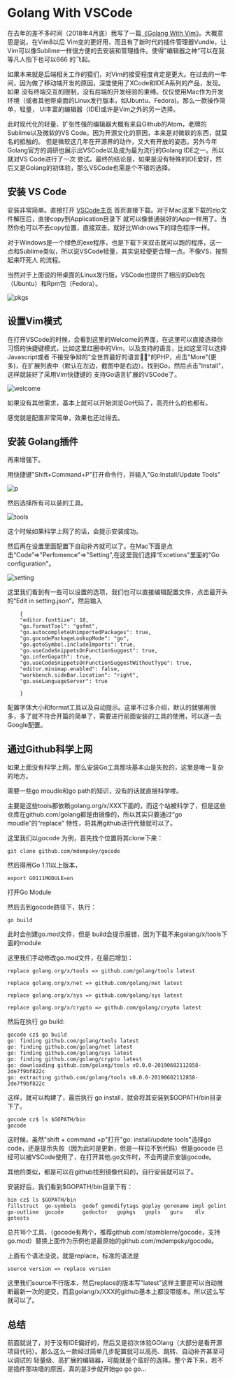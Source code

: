 # Golang With VSCode

在去年的差不多时间（2018年4月底）我写了一篇[《Golang With Vim》](http://czkit.com/posts/vim/vim_golang/)。大概意思是说，在Vim8以后
Vim变的更好用，而且有了新时代的插件管理器Vundle，让Vim可以像Sublime一样很方便的去安装和管理插件。使得”编辑器之神“可以在我等凡人指下也可以666
的飞起。

如果本来就是后端相关工作的猿们，对Vim的接受程度肯定是更大。在过去的一年间，因为做了移动端开发的原因，深度使用了XCode和IDEA系列的产品，发现。如果
没有终端交互的限制，没有后端的开发经验的束缚。仅仅使用Mac作为开发环境（或者其他带桌面的Linux发行版本，如Ubuntu、Fedora)。那么一款操作简单，轻量，
UI丰富的编辑器（IDE)或许是Vim之外的另一选择。

此时现代化的轻量、扩张性强的编辑器大概有来自Github的Atom，老牌的Sublime以及微软的VS Code。因为开源文化的原因，本来是对微软的东西，就莫名的抵触的。
但是微软这几年在开源界的动作，又大有开放的姿态。另外今年Golang官方的调研也展示出VSCode以及成为最为流行的Golang IDE之一。所以就对VS Code进行了一次
尝试。最终的结论是，如果是没有特殊的IDE爱好，然后又是Golang的初体验，那么VSCode也需是个不错的选择。

## 安装 VS Code
安装非常简单。直接打开 [VSCode主页](https://code.visualstudio.com/) 首页直接下载。对于Mac这里下载的zip文件解压后，直接copy到Application目录下
就可以像普通装好的App一样用了。当然你也可以不去copy位置，直接双击。就好比Widnows下的绿色程序一样。

对于Windows是一个绿色的exe程序，也是下载下来双击就可以跑的程序，这一点和Sublime类似，所以说VSCode轻量，其实说轻便更合理一点。不像VS，按照起来吓死人
的流程。

当然对于上面说的带桌面的Linux发行版，VSCode也提供了相应的Deb包（Ubuntu）和Rpm包（Fedora）。

![pkgs](./images/pkgs.jpg)

## 设置Vim模式
在打开VSCode的时候，会看到这里的Welcome的界面，在这里可以直接选择你习惯的快捷键模式，比如这里红圈中的Vim，以及支持的语言，比如这里可以选择Javascript或者
不接受争辩的"全世界最好的语言"的PHP，点击"More"(更多)，在扩展列表中（默认在左边，截图中是右边）。找到Go，然后点击"Install"，这样就装好了采用Vim快捷键的
支持Go语言扩展的VSCode了。

![welcome](./images/welcome.jpg)

如果没有其他需求，基本上就可以开始浏览Go代码了，高亮什么的也都有。

感觉就是配置非常简单，效果也还过得去。

## 安装 Golang插件
再来增强下。

用快捷键"Shift+Command+P"打开命令行，并输入"Go:Install/Update Tools"

![p](./images/p.jpg)

然后选择所有可以装的工具。

![tools](./images/tools.jpg)

这个时候如果科学上网了的话，会提示安装成功。

然后再在设置里面配置下自动补齐就可以了。在Mac下面是点击“Code”=>"Perfomence"=>"Setting",在这里我们选择“Excetions"里面的"Go configuration"。

![setting](./images/setting.jpg)

这里我们看到有一些可以设置的选项，我们也可以直接编辑配置文件，点击最开头的“Edit  in setting.json”。然后输入
	
		{
	    "editor.fontSize": 18,
	    "go.formatTool": "gofmt",
	    "go.autocompleteUnimportedPackages": true,
	    "go.gocodePackageLookupMode": "go",
	    "go.gotoSymbol.includeImports": true,
	    "go.useCodeSnippetsOnFunctionSuggest": true,
	    "go.inferGopath": true,
	    "go.useCodeSnippetsOnFunctionSuggestWithoutType": true,
	    "editor.minimap.enabled": false,
	    "workbench.sideBar.location": "right",
	    "go.useLanguageServer": true
	    
		}
		
配置字体大小和format工具以及自动提示。这里不过多介绍，默认的就够用很多，多了就不符合开篇的简单了，需要进行前面安装的工具的使用，可以逐一去Google配置。		

## 通过Github科学上网
如果上面没有科学上网，那么安装Go工具那块基本山是失败的，这里是唯一复杂的地方。

需要一些go moudle和go path的知识，没有的话就直接科学喽。

主要是这些tools都依赖golang.org/x/XXX下面的，而这个站被科学了，但是这些仓库在github.com/golang都是由镜像的，所以其实只要通过“go moudle”的“replace"
特性，将其用github进行代替就可以了。

这里我们以gocode 为例，首先找个位置将其clone下来：

	git clone github.com/mdempsky/gocode

然后得用Go 1.11以上版本，

	export GO111MODULE=on
	
打开Go Module

然后去到gocode路径下，执行：

	go build
	
此时会创建go.mod文件，但是	build会提示报错，因为下载不来golang/x/tools下面的module

这里我们手动修改go.mod文件，在最后增加：

	replace golang.org/x/tools => github.com/golang/tools latest

	replace golang.org/x/net => github.com/golang/net latest

	replace golang.org/x/sys => github.com/golang/sys latest

	replace golang.org/x/crypto => github.com/golang/crypto latest

然后在执行 go build:

	gocode cz$ go build
	go: finding github.com/golang/tools latest
	go: finding github.com/golang/net latest
	go: finding github.com/golang/sys latest
	go: finding github.com/golang/crypto latest
	go: downloading github.com/golang/tools v0.0.0-20190602112858-2de7f9bf822c
	go: extracting github.com/golang/tools v0.0.0-20190602112858-2de7f9bf822c

这样，就可以构建了，最后执行 go install，就会将其安装到$GOPATH/bin目录下了。

	gocode cz$ ls $GOPATH/bin
	gocode	
	
这时候，虽然"shift + command +p"打开"go: install/update tools"选择go code，还是提示失败（因为此时是更新，但是一样拉不到代码）但是gocode
已经可以被VSCode使用了，在打开其他.go文件时，不会再提示安装gocode。
	
其他的类似，都是可以在github找到镜像代码的，自行安装就可以了。

安装好后，我们看到$GOPATH/bin目录下有：

	bin cz$ ls $GOPATH/bin
	fillstruct	go-symbols	godef gomodifytags goplay gorename impl golint
	go-outline	gocode		godoctor   gopkgs   gopls   guru    dlv   gotests

总共16个工具，（gocode有两个，推荐github.com/stamblerre/gocode，支持go.mod）替换上面作为示例也是最原始的github.com/mdempsky/gocode。	

上面有个语法没说，就是replace，标准的语法是 
	
	source version => replace version
	
这里我们source不行版本，然后replace的版本写"latest"这样主要是可以自动推断最新一次的提交，而且golang/x/XXX的github基本上都没带版本。所以这么写就可以了。

## 总结
前面就说了，对于没有IDE偏好的，然后又是初次体验GOlang（大部分是看开源项目代码）。那么这么一款经过简单几步配置就可以高亮、跳转、自动补齐甚至可以调试的
轻量级、高扩展的编辑器，可能就是个蛮好的选择。整个弄下来，若不是插件那块墙的原因，真的是3步就开始go go go...
